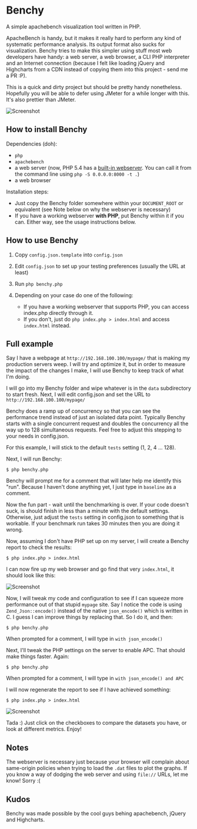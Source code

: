 Benchy 
======

A simple apachebench visualization tool written in PHP.

ApacheBench is handy, but it makes it really hard to perform any kind
of systematic performance analysis. Its output format also sucks for
visualization. Benchy tries to make this simpler using stuff most web
developers have handy: a web server, a web browser, a CLI PHP interpreter and an
Internet connection (because I felt like loading jQuery and Highcharts
from a CDN instead of copying them into this project - send me a PR :P).

This is a quick and dirty project but should be pretty handy nonetheless.
Hopefully you will be able to defer using JMeter for a while longer with this. It's also prettier than JMeter.

![Screenshot](https://raw.github.com/gomox/benchy/master/screenshots/benchy_multiple.png)

How to install Benchy
---------------------

Dependencies (doh):

 * `php`
 * `apachebench`
 * a web server (now, PHP 5.4 has a [built-in webserver](http://php.net/manual/en/features.commandline.webserver.php). You can call it from the command line using `php -S 0.0.0.0:8000 -t .`)
 * a web browser

Installation steps:

 * Just copy the Benchy folder somewhere within your `DOCUMENT_ROOT` or equivalent (see Note below on why the webserver is necessary)
 * If you have a working webserver **with PHP**, put Benchy within it if you
   can. Either way, see the usage instructions below.

How to use Benchy
-----------------

1. Copy `config.json.template` into `config.json`
2. Edit `config.json` to set up your testing preferences (usually the URL at least)
3. Run `php benchy.php`
4. Depending on your case do one of the following:

    * If you have a working webserver that supports PHP, you can access index.php directly through it.
    * If you don't, just do `php index.php > index.html` and access `index.html` instead.


Full example
------------

Say I have a webpage at `http://192.168.100.100/mypage/` that is making my production
servers weep. I will try and optimize it, but in order to measure the impact of the
changes I make, I will use Benchy to keep track of what I'm doing.

I will go into my Benchy folder and wipe whatever is in the `data`  subdirectory to
start fresh. Next, I will edit config.json and set the URL to `http://192.168.100.100/mypage/`

Benchy does a ramp up of concurrency so that you can see the performance trend instead
of just an isolated data point. Typically Benchy starts with a single concurrent request
and doubles the concurrency all the way up to 128 simultaneous requests. Feel free to adjust
this stepping to your needs in config.json.

For this example, I will stick to the default `tests` setting (1, 2, 4 ... 128).

Next, I will run Benchy:

    $ php benchy.php

Benchy will prompt me for a comment that will later help me identify this "run". Because
I haven't done anything yet, I just type in `baseline` as a comment.

Now the fun part - wait until the benchmarking is over. If your code doesn't suck,
is should finish in less than a minute with the default settings. Otherwise, just
adjust the `tests` setting in config.json to something that is workable. If your
benchmark run takes 30 minutes then you are doing it wrong.

Now, assuming I don't have PHP set up on my server, I will create a Benchy report
to check the results:

    $ php index.php > index.html

I can now fire up my web browser and go find that very `index.html`, it should look
like this:

![Screenshot](https://raw.github.com/gomox/benchy/master/screenshots/benchy_single.png)

Now, I will tweak my code and configuration to see if I can squeeze more performance
out of that stupid `mypage` site. Say I notice the code is using `Zend_Json::encode()` instead
of the native `json_encode()` which is written in C. I guess I can improve things by
replacing that. So I do it, and then:

    $ php benchy.php

When prompted for a comment, I will type in `with json_encode()`

Next, I'll tweak the PHP settings on the server to enable APC. That should make
things faster. Again:

    $ php benchy.php

When prompted for a comment, I will type in `with json_encode() and APC`

I will now regenerate the report to see if I have achieved something:
    
    $ php index.php > index.html


![Screenshot](https://raw.github.com/gomox/benchy/master/screenshots/benchy_multiple.png)

Tada :) Just click on the checkboxes to compare the datasets you have, or
look at different metrics. Enjoy!



Notes
-----

The webserver is necessary just because your browser will complain about same-origin policies
when trying to load the `.dat` files to plot the graphs. If you know a way of dodging the
web server and using `file://` URLs, let me know! Sorry :(

Kudos
-----

Benchy was made possible by the cool guys behing apachebench, jQuery and Highcharts.


